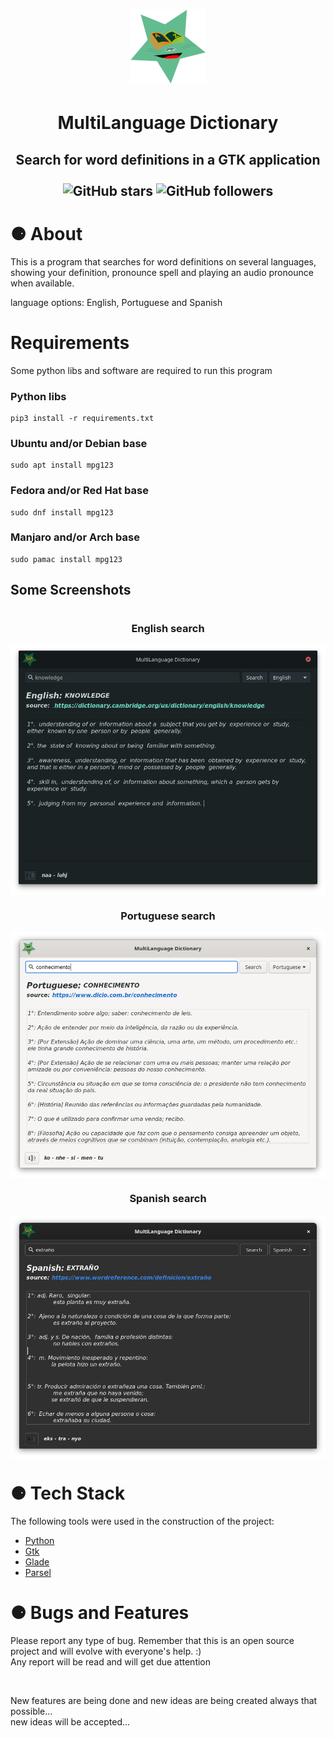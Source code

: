 <h1 align="center">
  <img alt="icon" src="./media/window_icon_120-118.png">
</h1>
<h1 align="center">MultiLanguage Dictionary</h1>
<h2 align="center" >
Search for word definitions in a GTK application <br><br>
    <img alt="GitHub stars" src="https://img.shields.io/github/stars/PabloEmidio/MultiLanguage-Dictionay?style=social">
    <img alt="GitHub followers" src="https://img.shields.io/github/followers/PabloEmidio?label=Follow%20me&style=social">
</h2>


# ⚈ About
This is a program that searches for word definitions on several languages, showing your definition, pronounce spell and playing an audio pronounce when available. 

language options: English, Portuguese and Spanish

# Requirements

Some python libs and software are required to run this program

### Python libs

```
pip3 install -r requirements.txt
```

### Ubuntu and/or Debian base
```
sudo apt install mpg123
```

### Fedora and/or Red Hat base
```
sudo dnf install mpg123
```

### Manjaro and/or Arch base
```
sudo pamac install mpg123 
```



## Some Screenshots
<h1 align="center">
  <h3 align="center">English search</h3>
  <img align="center" src=".images/search_english.png"><br>
  <h3 align="center">Portuguese search</h3>
  <img align="center" src=".images/search_portuguese.png"><br>
  <h3 align="center">Spanish search</h3>
  <img align="center" src=".images/search_spanish.png" ><br>
</h1>



# ⚈ Tech Stack

The following tools were used in the construction of the project:

- [Python](https://www.python.org/)
- [Gtk](https://www.gtk.org/)
- [Glade](https://glade.gnome.org/)
- [Parsel](https://pypi.org/project/parsel/)

<h1>⚈ Bugs and Features</h1>
<p>
Please report any type of bug. Remember that this is an open source project and will evolve with everyone's help. :)<br>
Any report will be read and will get due attention
</p><br>
<p>
New features are being done and new ideas are being created always that possible...<br>
new ideas will be accepted...
</p>
